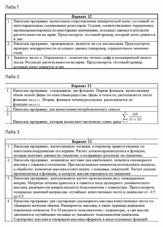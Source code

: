 Лаба 1

![LAB_01](https://github.com/fkzwd/ISTU/raw/master/Osnovi_Programmirovaniya/Kurs_1/Sessia_3/img/01_lab.png)

Лаба 2

![LAB_02](https://github.com/fkzwd/ISTU/raw/master/Osnovi_Programmirovaniya/Kurs_1/Sessia_3/img/02_lab.png)

Лаба 3

![LAB_03](https://github.com/fkzwd/ISTU/raw/master/Osnovi_Programmirovaniya/Kurs_1/Sessia_3/img/03_lab.png)
